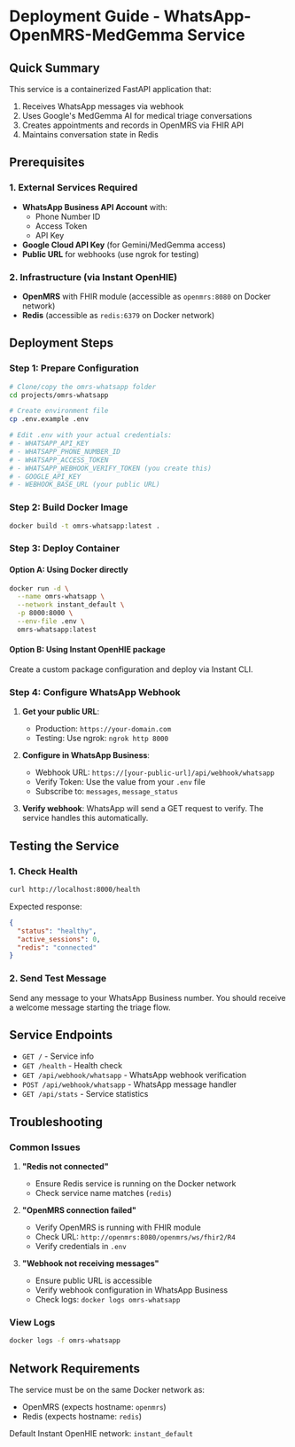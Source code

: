 # Deployment Guide - WhatsApp-OpenMRS-MedGemma Service

## Quick Summary

This service is a containerized FastAPI application that:
1. Receives WhatsApp messages via webhook
2. Uses Google's MedGemma AI for medical triage conversations
3. Creates appointments and records in OpenMRS via FHIR API
4. Maintains conversation state in Redis

## Prerequisites

### 1. External Services Required
- **WhatsApp Business API Account** with:
  - Phone Number ID
  - Access Token
  - API Key
- **Google Cloud API Key** (for Gemini/MedGemma access)
- **Public URL** for webhooks (use ngrok for testing)

### 2. Infrastructure (via Instant OpenHIE)
- **OpenMRS** with FHIR module (accessible as `openmrs:8080` on Docker network)
- **Redis** (accessible as `redis:6379` on Docker network)

## Deployment Steps

### Step 1: Prepare Configuration

```bash
# Clone/copy the omrs-whatsapp folder
cd projects/omrs-whatsapp

# Create environment file
cp .env.example .env

# Edit .env with your actual credentials:
# - WHATSAPP_API_KEY
# - WHATSAPP_PHONE_NUMBER_ID
# - WHATSAPP_ACCESS_TOKEN
# - WHATSAPP_WEBHOOK_VERIFY_TOKEN (you create this)
# - GOOGLE_API_KEY
# - WEBHOOK_BASE_URL (your public URL)
```

### Step 2: Build Docker Image

```bash
docker build -t omrs-whatsapp:latest .
```

### Step 3: Deploy Container

#### Option A: Using Docker directly
```bash
docker run -d \
  --name omrs-whatsapp \
  --network instant_default \
  -p 8000:8000 \
  --env-file .env \
  omrs-whatsapp:latest
```

#### Option B: Using Instant OpenHIE package
Create a custom package configuration and deploy via Instant CLI.

### Step 4: Configure WhatsApp Webhook

1. **Get your public URL**:
   - Production: `https://your-domain.com`
   - Testing: Use ngrok: `ngrok http 8000`

2. **Configure in WhatsApp Business**:
   - Webhook URL: `https://[your-public-url]/api/webhook/whatsapp`
   - Verify Token: Use the value from your `.env` file
   - Subscribe to: `messages`, `message_status`

3. **Verify webhook**:
   WhatsApp will send a GET request to verify. The service handles this automatically.

## Testing the Service

### 1. Check Health
```bash
curl http://localhost:8000/health
```

Expected response:
```json
{
  "status": "healthy",
  "active_sessions": 0,
  "redis": "connected"
}
```

### 2. Send Test Message
Send any message to your WhatsApp Business number. You should receive a welcome message starting the triage flow.

## Service Endpoints

- `GET /` - Service info
- `GET /health` - Health check
- `GET /api/webhook/whatsapp` - WhatsApp webhook verification
- `POST /api/webhook/whatsapp` - WhatsApp message handler
- `GET /api/stats` - Service statistics

## Troubleshooting

### Common Issues

1. **"Redis not connected"**
   - Ensure Redis service is running on the Docker network
   - Check service name matches (`redis`)

2. **"OpenMRS connection failed"**
   - Verify OpenMRS is running with FHIR module
   - Check URL: `http://openmrs:8080/openmrs/ws/fhir2/R4`
   - Verify credentials in `.env`

3. **"Webhook not receiving messages"**
   - Ensure public URL is accessible
   - Verify webhook configuration in WhatsApp Business
   - Check logs: `docker logs omrs-whatsapp`

### View Logs
```bash
docker logs -f omrs-whatsapp
```

## Network Requirements

The service must be on the same Docker network as:
- OpenMRS (expects hostname: `openmrs`)
- Redis (expects hostname: `redis`)

Default Instant OpenHIE network: `instant_default`